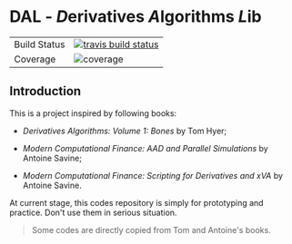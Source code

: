 # DAL - *D*erivatives *A*lgorithms *L*ib

<table>
<tr>
  <td>Build Status</td>
  <td>
    <a href="https://travis-ci.org/wegamekinglc/Derivatives-Algorithms-Lib">
    <img src="https://travis-ci.org/wegamekinglc/Derivatives-Algorithms-Lib.svg?branch=master" alt="travis build status" />
    </a>
  </td>
</tr>
<tr>
  <td>Coverage</td>
  <td><img src="https://coveralls.io/repos/wegamekinglc/Derivatives-Algorithms-Lib/badge.svg?branch=master" alt="coverage" /></td>
</tr>
</table>


## Introduction

This is a project inspired by following books:

* *Derivatives Algorithms:  Volume 1: Bones* by Tom Hyer; 
  
* *Modern Computational Finance: AAD and Parallel Simulations* by Antoine Savine;

* *Modern Computational Finance: Scripting for Derivatives and xVA* by Antoine Savine.

At current stage, this codes repository is simply for prototyping and practice. Don't use them in serious situation.

> Some codes are directly copied from Tom and Antoine's books.
